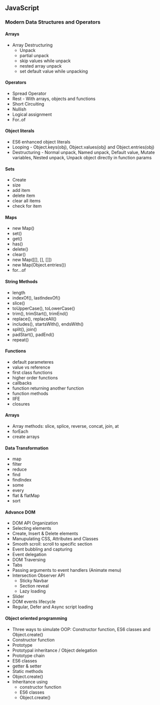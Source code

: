## JavaScript

### Modern Data Structures and Operators

#### Arrays

- Array Destructuring
  - Unpack
  - partial unpack
  - skip values while unpack
  - nested array unpack
  - set default value while unpacking

#### Operators

- Spread Operator
- Rest - With arrays, objects and functions
- Short Circuiting
- Nullish
- Logical assignment
- For..of

#### Object literals

- ES6 enhanced object literals
- Looping - Object.keys(obj), Object.values(obj) and Object.entries(obj)
- Destructuring - Normal unpack, Named unpack, Default value, Mutate variables, Nested unpack, Unpack object directly in function params

#### Sets

- Create
- size
- add item
- delete item
- clear all items
- check for item

#### Maps

- new Map()
- set()
- get()
- has()
- delete()
- clear()
- new Map([[], [], []])
- new Map(Object.entries())
- for...of

#### String Methods

- length
- indexOf(), lastIndexOf()
- slice()
- toUpperCase(), toLowerCase()
- trim(), trimStart(), trimEnd()
- replace(), replaceAll()
- includes(), startsWith(), endsWith()
- split(), join()
- padStart(), padEnd()
- repeat()

#### Functions

- default parameteres
- value vs reference
- first class functions
- higher order functions
- callbacks
- function returning another function
- function methods
- IIFE
- closures

#### Arrays

- Array methods: slice, splice, reverse, concat, join, at
- forEach
- create arrays

#### Data Transformation

- map
- filter
- reduce
- find
- findIndex
- some
- every
- flat & flatMap
- sort

#### Advance DOM

- DOM API Organization
- Selecting elements
- Create, Insert & Delete elements
- Manupulating CSS, Attributes and Classes
- Smooth scroll: scroll to specific section
- Event bubbling and capturing
- Event delegation
- DOM Traversing
- Tabs
- Passing arguments to event handlers (Animate menu)
- Intersection Observer API
  - Sticky Navbar
  - Section reveal
  - Lazy loading
- Slider
- DOM events lifecycle
- Regular, Defer and Async script loading

#### Object oriented programming

- Three ways to simulate OOP: Constructor function, ES6 classes and Object.create()
- Constructor function
- Prototype
- Prototypal inheritance / Object delegation
- Prototype chain
- ES6 classes
- getter & setter
- Static methods
- Object.create()
- Inheritance using
  - constructor function
  - ES6 classes
  - Object.create()
